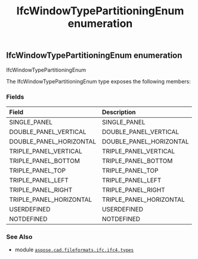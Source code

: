 ﻿---
title: IfcWindowTypePartitioningEnum enumeration
second_title: Aspose.CAD for Python via .NET API References
description: 
type: docs
weight: 3940
url: /aspose.cad.fileformats.ifc.ifc4.types/ifcwindowtypepartitioningenum/
is_root: false
---

## IfcWindowTypePartitioningEnum enumeration

IfcWindowTypePartitioningEnum



The IfcWindowTypePartitioningEnum type exposes the following members:

### Fields
| Field | Description |
| :- | :- |
| SINGLE_PANEL | SINGLE_PANEL |
| DOUBLE_PANEL_VERTICAL | DOUBLE_PANEL_VERTICAL |
| DOUBLE_PANEL_HORIZONTAL | DOUBLE_PANEL_HORIZONTAL |
| TRIPLE_PANEL_VERTICAL | TRIPLE_PANEL_VERTICAL |
| TRIPLE_PANEL_BOTTOM | TRIPLE_PANEL_BOTTOM |
| TRIPLE_PANEL_TOP | TRIPLE_PANEL_TOP |
| TRIPLE_PANEL_LEFT | TRIPLE_PANEL_LEFT |
| TRIPLE_PANEL_RIGHT | TRIPLE_PANEL_RIGHT |
| TRIPLE_PANEL_HORIZONTAL | TRIPLE_PANEL_HORIZONTAL |
| USERDEFINED | USERDEFINED |
| NOTDEFINED | NOTDEFINED |



### See Also
* module [`aspose.cad.fileformats.ifc.ifc4.types`](..)
